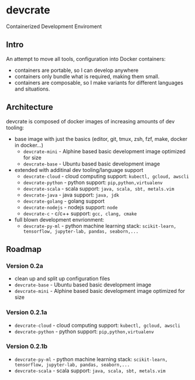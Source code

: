 # devcrate 
Containerized Development Enviroment

## Intro
An attempt to move all tools, configuration into Docker containers:
- containers are portable, so I can develop anywhere
- containers only bundle what is required, making them small.
- containers are composable, so I make variants for different languages and situations.

## Architecture
devcrate is composed of docker images of increasing amounts of dev tooling:
- base image with just the basics (editor, git, tmux, zsh, fzf, make, docker in docker...)
    - `devcrate-mini` - Alphine based basic development image optimized for size
    - `devcrate-base` - Ubuntu based basic development image
- extended with additinal dev tooling/language support
    - `devcrate-cloud` - cloud computing support: `kubectl, gcloud, awscli`
    - `devcrate-python` - python support: `pip,python,virtualenv`
    - `devcrate-scala` - scala support: `java, scala, sbt, metals.vim`
    - `devcrate-java` - java support: `java, jdk`
    - `devcrate-golang` - golang support
    - `devcrate-nodejs` - nodejs support: `node`
    - `devcrate-c` - c/c++ support: `gcc, clang, cmake`
- full blown development envrionment:
    - `devcrate-py-ml` - python machine learning stack: `scikit-learn, tensorflow, jupyter-lab, pandas, seaborn,...`

## Roadmap
### Version 0.2a
- clean up and split up configuration files
- `devcrate-base` - Ubuntu based basic development image
- `devcrate-mini` - Alphine based basic development image optimized for size

### Version 0.2.1a
- `devcrate-cloud` - cloud computing support: `kubectl, gcloud, awscli`
- `devcrate-python` - python support: `pip,python,virtualenv`

### Version 0.2.1b
- `devcrate-py-ml` - python machine learning stack: `scikit-learn, tensorflow, jupyter-lab, pandas, seaborn,...`
- `devcrate-scala` - scala support: `java, scala, sbt, metals.vim`
